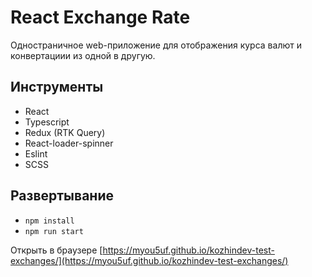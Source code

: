 # React Exchange Rate

Одностраничное web-приложение для отображения курса валют и конвертациии из одной в другую.

## Инструменты

- React
- Typescript
- Redux (RTK Query)
- React-loader-spinner
- Eslint
- SCSS

## Развертывание

-   `npm install`
-   `npm run start`

Открыть в браузере [https://myou5uf.github.io/kozhindev-test-exchanges/](https://myou5uf.github.io/kozhindev-test-exchanges/)

